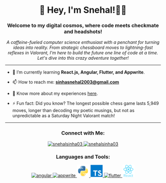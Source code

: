 <h1 align="center">👋 Hey, I'm Snehal!👩‍💻</h1>
<h3 align="center">Welcome to my digital cosmos, where code meets checkmate and headshots!</h3>

<p align="center">
  <em>A caffeine-fueled computer science enthusiast with a penchant for turning ideas into reality. From strategic chessboard moves to lightning-fast reflexes in Valorant, I'm here to build the future one line of code at a time. Let's dive into this crazy adventure together!</em>
</p>

---

- 🌱 I’m currently learning **React.js, Angular, Flutter, and Appwrite**.
  
- 📫 How to reach me: **sinhasnehal2003@gmail.com**

- 📄 Know more about my experiences [here](https://drive.google.com/drive/folders/1UNEA9Rmb6pS75M8C1g1n7_dDTpr8VXRV?usp=drive_link).

- ⚡ Fun fact: Did you know? The longest possible chess game lasts 5,949 moves, longer than decoding my poetic musings, but not as unpredictable as a Saturday Night Valorant match!

---

<h3 align="center">Connect with Me:</h3>
<p align="center">
  <a href="https://linkedin.com/in/snehalsinha03" target="_blank">
    <img src="https://raw.githubusercontent.com/rahuldkjain/github-profile-readme-generator/master/src/images/icons/Social/linked-in-alt.svg" alt="snehalsinha03" height="30" width="40" />
  </a>
  <a href="https://instagram.com/snehalsinha03" target="_blank">
    <img src="https://raw.githubusercontent.com/rahuldkjain/github-profile-readme-generator/master/src/images/icons/Social/instagram.svg" alt="snehalsinha03" height="30" width="40" />
  </a>
</p>

<h3 align="center">Languages and Tools:</h3>
<p align="center">
  <a href="https://angular.io" target="_blank" rel="noreferrer"> 
    <img src="https://angular.io/assets/images/logos/angular/angular.svg" alt="angular" height="40" width="40"/> 
  </a>
  <a href="https://appwrite.io" target="_blank" rel="noreferrer"> 
    <img src="https://www.vectorlogo.zone/logos/appwriteio/appwriteio-icon.svg" alt="appwrite" height="40" width="40"/> 
  </a>
  <a href="https://www.python.org" target="_blank" rel="noreferrer"> 
    <img src="https://raw.githubusercontent.com/devicons/devicon/master/icons/python/python-original.svg" alt="python" height="40" width="40"/> 
  </a>
  <a href="https://www.typescriptlang.org/" target="_blank" rel="noreferrer"> 
    <img src="https://raw.githubusercontent.com/devicons/devicon/master/icons/typescript/typescript-original.svg" alt="typescript" height="40" width="40"/> 
  </a>
  <a href="https://flutter.dev" target="_blank" rel="noreferrer"> 
    <img src="https://www.vectorlogo.zone/logos/flutterio/flutterio-icon.svg" alt="flutter" height="40" width="40"/> 
  </a>
  <a href="https://reactjs.org/" target="_blank" rel="noreferrer"> 
    <img src="https://raw.githubusercontent.com/devicons/devicon/master/icons/react/react-original-wordmark.svg" alt="react" height="40" width="40"/> 
  </a>
</p>


